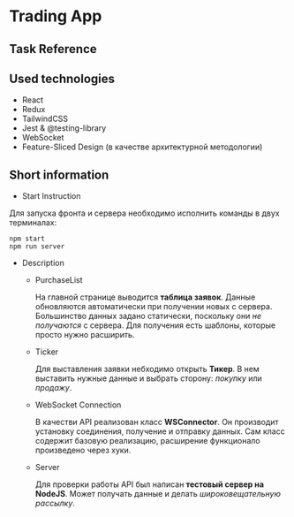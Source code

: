 # Trading App

## Task Reference

<!-- Place link here -->

## Used technologies

- React
- Redux
- TailwindCSS
- Jest & @testing-library
- WebSocket
- Feature-Sliced Design (в качестве архитектурной методологии)

## Short information

- Start Instruction

Для запуска фронта и сервера необходимо исполнить команды в двух терминалах:

```
npm start
npm run server
```

* Description
  - PurchaseList
  
    На главной странице выводится **таблица заявок**. Данные обновляются автоматически при получении новых с сервера. Большинство данных задано статически, поскольку они _не получаются_ с сервера. Для получения есть шаблоны, которые просто нужно расширить.
  - Ticker
  
    Для выставления заявки небходимо открыть **Тикер**. В нем выставить нужные данные и выбрать сторону: *покупку* или *продажу*.
  - WebSocket Connection

    В качестви API реализован класс **WSConnector**. Он производит установку соединения, получение и отправку данных. Сам класс содержит базовую реализацию, расширение функционало произведено через хуки.
  - Server
  
    Для проверки работы API был написан **тестовый сервер на NodeJS**. Может получать данные и делать *широковещательную рассылку*.
